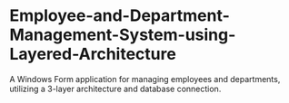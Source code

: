 # Employee-and-Department-Management-System-using-Layered-Architecture
A Windows Form application for managing employees and departments, utilizing a 3-layer architecture and database connection.
